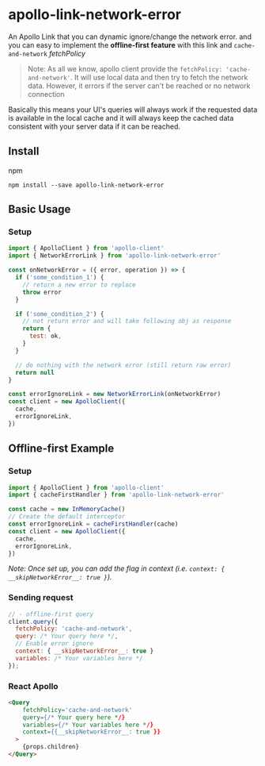 # apollo-link-network-error

An Apollo Link that you can dynamic ignore/change the network error. and you can easy to implement the **offline-first feature** with this link and `cache-and-network` _fetchPolicy_

> Note: As all we know, apollo client provide the `fetchPolicy: 'cache-and-network'`. It will use local data and then try to fetch the network data. However, it errors if the server can't be reached or no network connection

Basically this means your UI's queries will always work if the requested data is available in the local cache and it will always keep the cached data consistent with your server data if it can be reached.

## Install

npm

```shell
npm install --save apollo-link-network-error
```

## Basic Usage

### Setup

```javascript
import { ApolloClient } from 'apollo-client'
import { NetworkErrorLink } from 'apollo-link-network-error'

const onNetworkError = ({ error, operation }) => {
  if ('some_condition_1') {
    // return a new error to replace
    throw error
  }

  if ('some_condition_2') {
    // not return error and will take following obj as response
    return {
      test: ok,
    }
  }

  // do nothing with the network error (still return raw error)
  return null
}

const errorIgnoreLink = new NetworkErrorLink(onNetworkError)
const client = new ApolloClient({
  cache,
  errorIgnoreLink,
})
```

## Offline-first Example

### Setup

```javascript
import { ApolloClient } from 'apollo-client'
import { cacheFirstHandler } from 'apollo-link-network-error'

const cache = new InMemoryCache()
// Create the default interceptor
const errorIgnoreLink = cacheFirstHandler(cache)
const client = new ApolloClient({
  cache,
  errorIgnoreLink,
})
```

_Note: Once set up, you can add the flag in context (i.e. `context: { __skipNetworkError__: true }`)._

### Sending request

```javascript
// - offline-first query
client.query({
  fetchPolicy: 'cache-and-network',
  query: /* Your query here */,
  // Enable error ignore
  context: { __skipNetworkError__: true }
  variables: /* Your variables here */
});

```

### React Apollo

```html
<Query
    fetchPolicy='cache-and-network'
    query={/* Your query here */}
    variables={/* Your variables here */}
    context={{__skipNetworkError__: true }}
  >
    {props.children}
</Query>
```
